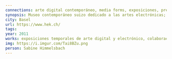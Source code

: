 ```yaml
---
connections: arte digital contemporáneo, media forms, exposiciones, premios nacionales, NFTs y blockchain más recientemente  
synopsis: Museo contemporáneo suizo dedicado a las artes electrónicas; exhibe obras digitales, mediáticas, instalaciones vivas, organiza premios de arte digital nacional, se integra con innovación tecnológica en exposición y medios.  
city: Basel
url: https://www.hek.ch/
tags:  
year: 2011 
works: exposiciones temporales de arte digital y electrónico, colaboraciones con festivales, eventos públicos, premiaciones como el Pax Art Awards.  
img: https://i.imgur.com/Tai8BZu.png
person: Sabine Himmelsbach
---
```


